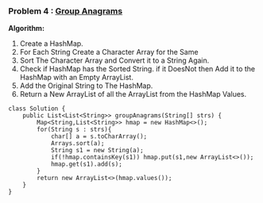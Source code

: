 ### **Problem 4 : [Group Anagrams](https://leetcode.com/problems/group-anagrams/description/)**

**Algorithm:** 

1. Create a HashMap.
2. For Each String Create a Character Array for the Same
3. Sort The Character Array and Convert it to a String Again.
4. Check if HashMap has the Sorted String. if it DoesNot then Add it to the HashMap with an Empty ArrayList.
5. Add the Original String to The HashMap.
6. Return a New ArrayList of all the ArrayList from the HashMap Values.

```
class Solution {
    public List<List<String>> groupAnagrams(String[] strs) {
        Map<String,List<String>> hmap = new HashMap<>();
        for(String s : strs){
            char[] a = s.toCharArray();
            Arrays.sort(a);
            String s1 = new String(a);
            if(!hmap.containsKey(s1)) hmap.put(s1,new ArrayList<>());
            hmap.get(s1).add(s);
        }
        return new ArrayList<>(hmap.values());
    }
}
```